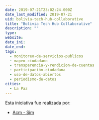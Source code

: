 ```yaml
---
date: 2019-07-21T23:02:24.000Z
date_last_modified: 2019-07-21
uid: bolivia-tech-hub-collaborative
title: "Bolivia Tech Hub Collaborative"
description: ""
type: 
website: 
date_ini: 
date_end: 
tags:
  - monitoreo-de-servicios-publicos
  - mapeo-ciudadano
  - transparencia-y-rendicion-de-cuentas
  - participación-ciudadana
  - uso-de-datos-abiertos
  - periodismo-de-datos
cities: 
  - La Paz
---
```


Esta iniciativa fue realizada por:

- [Acm - Sim](/i/acm-sim.html)

